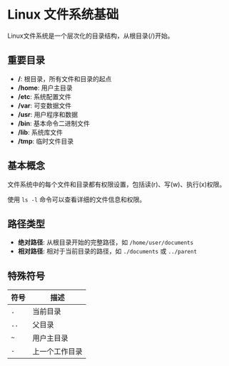 # Linux 文件系统基础

Linux文件系统是一个层次化的目录结构，从根目录(/)开始。

## 重要目录

- **/**: 根目录，所有文件和目录的起点
- **/home**: 用户主目录
- **/etc**: 系统配置文件
- **/var**: 可变数据文件
- **/usr**: 用户程序和数据
- **/bin**: 基本命令二进制文件
- **/lib**: 系统库文件
- **/tmp**: 临时文件目录

## 基本概念

文件系统中的每个文件和目录都有权限设置，包括读(r)、写(w)、执行(x)权限。

使用 `ls -l` 命令可以查看详细的文件信息和权限。

## 路径类型

- **绝对路径**: 从根目录开始的完整路径，如 `/home/user/documents`
- **相对路径**: 相对于当前目录的路径，如 `./documents` 或 `../parent`

## 特殊符号

| 符号 | 描述 |
|------|------|
| `.` | 当前目录 |
| `..` | 父目录 |
| `~` | 用户主目录 |
| `-` | 上一个工作目录 |

